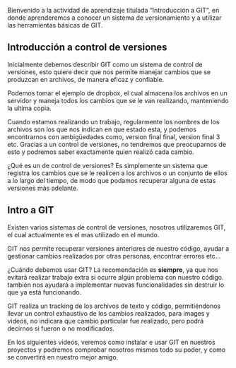 Bienvenido a la actividad de aprendizaje titulada “Introducción a GIT”, en donde aprenderemos a conocer un sistema de versionamiento y a utilizar las herramientas básicas de GIT.

## Introducción a control de versiones
Inicialmente debemos describir GIT como un sistema de control de versiones, esto quiere decir que nos permite manejar cambios que se produzcan en archivos, de manera eficaz y confiable.  

Podemos tomar el ejemplo de dropbox, el cual almacena los archivos en un servidor y maneja todos los cambios que se le van realizando, manteniendo la ultima copia.

Cuando estamos realizando un trabajo, regularmente los nombres de los archivos son los que nos indican en que estado esta, y podemos encontrarnos con ambigüedades como, version final final, version final 3 etc. Gracias a un control de versiones, no tendremos que preocuparnos de esto y podremos saber exactamente quien realizó cada cambio.

¿Qué es un de control de versiones? 
Es simplemente  un sistema que registra los cambios que se le realicen a los archivos o un conjunto de ellos a lo largo del tiempo, de modo que podamos recuperar alguna de estas versiones más adelante.

## Intro a GIT
Existen varios sistemas de control de versiones, nosotros utilizaremos GIT, el cual actualmente es el mas utilizado en el mundo.

GIT nos permite recuperar versiones anteriores de nuestro código, ayudar a gestionar cambios realizados por otras personas, encontrar errores etc...

¿Cuándo debemos usar GIT? La recomendación es **siempre**, ya que nos evitará realizar trabajo extra si ocurre algún problema con nuestro código. también nos ayudará a implementar nuevas funcionalidades sin destruir lo que ya está funcionando.

GIT realiza un tracking de los archivos de texto y código, permitiéndonos llevar un control exhaustivo de los cambios realizados, para images y videos, no indicara que cambio particular fue realizado, pero podrá decirnos si fueron o no modificados.


En los siguientes videos, veremos como instalar e usar GIT en nuestros proyectos y podremos comprobar nosotros mismos todo su poder, y como se convertirá en nuestro mejor amigo.
